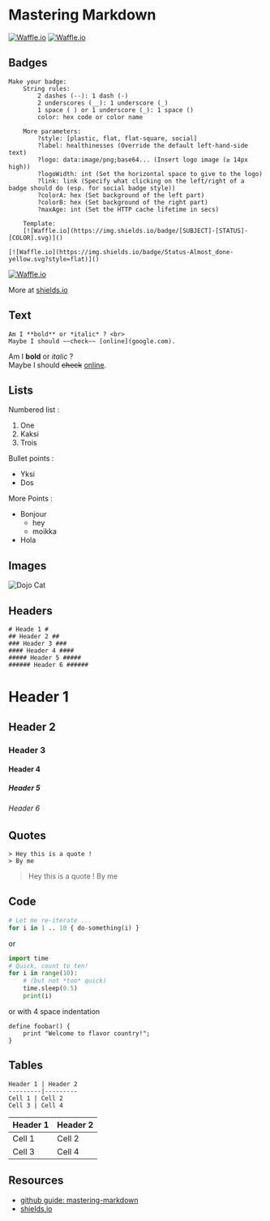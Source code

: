 # Mastering Markdown #
[![Waffle.io](https://img.shields.io/badge/Status-Complete-brightgreen.svg?style=flat)]()
[![Waffle.io](https://img.shields.io/badge/Helpful_%3F-A_lot-ff69b4.svg?style=flat)]()


## Badges ##
```
Make your badge:
    String rules:
        2 dashes (--): 1 dash (-)
        2 underscores (__): 1 underscore (_)
        1 space ( ) or 1 underscore (_): 1 space () 
        color: hex code or color name
    
    More parameters:
        ?style: [plastic, flat, flat-square, social]
        ?label: healthinesses (Override the default left-hand-side text)
        ?logo: data:image/png;base64... (Insert logo image (≥ 14px high))
        ?logoWidth: int (Set the horizontal space to give to the logo)
        ?link: link (Specify what clicking on the left/right of a badge should do (esp. for social badge style))
        ?colorA: hex (Set background of the left part)
        ?colorB: hex (Set background of the right part)
        ?maxAge: int (Set the HTTP cache lifetime in secs)

    Template:
    [![Waffle.io](https://img.shields.io/badge/[SUBJECT]-[STATUS]-[COLOR].svg)]()
```
```
[![Waffle.io](https://img.shields.io/badge/Status-Almost_done-yellow.svg?style=flat)]()
```

[![Waffle.io](https://img.shields.io/badge/Status-Almost_done-yellow.svg?style=flat)]()

More at [shields.io](http://shields.io)


## Text ##
```
Am I **bold** or *italic* ? <br>
Maybe I should ~~check~~ [online](google.com).
```
Am I **bold** or *italic* ? <br>
Maybe I should ~~check~~ [online](http://google.com).


## Lists ##

Numbered list :
1. One
2. Kaksi
3. Trois

Bullet points :
* Yksi
* Dos

More Points :
- Bonjour
    - hey
    - moikka
- Hola


## Images ##

![Dojo Cat](https://octodex.github.com/images/dojocat.jpg)

## Headers ##
```
# Heade 1 #
## Header 2 ##
### Header 3 ###
#### Header 4 ####
##### Header 5 #####
###### Header 6 ######
```
# Header 1 #
## Header 2 ##
### Header 3 ###
#### Header 4 ####
##### Header 5 #####
###### Header 6 ######


## Quotes ##
```
> Hey this is a quote !
> By me
```

> Hey this is a quote !
> By me


## Code ##

```python
# Let me re-iterate ...
for i in 1 .. 10 { do-something(i) }
```

or 

~~~python
import time
# Quick, count to ten!
for i in range(10):
    # (but not *too* quick)
    time.sleep(0.5)
    print(i)
~~~

or with 4 space indentation

    define foobar() {
        print "Welcome to flavor country!";
    }


## Tables ##
```
Header 1 | Header 2
---------|---------
Cell 1 | Cell 2
Cell 3 | Cell 4
```

Header 1 | Header 2
---------|---------
Cell 1 | Cell 2
Cell 3 | Cell 4


## Resources ##
- [github guide: mastering-markdown](https://guides.github.com/features/mastering-markdown/)
- [shields.io](http://shields.io)

